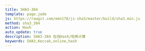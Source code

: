 ```yaml
---
title: SHA3-384
template: page.jade
js: https://rawgit.com/emn178/js-sha3/master/build/sha3.min.js
method: sha3_384
action: Hash
auto_update: true
description: SHA3-384 在线Hash/哈希计算
keywords: SHA3,Keccak,online,hash
---
```

